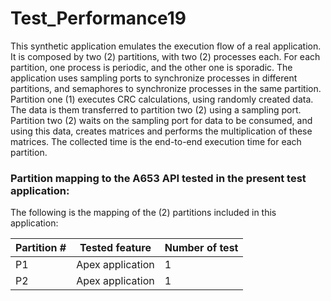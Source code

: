 # Test_Performance19

This synthetic application emulates the execution flow of a real application. It is composed by two (2) partitions, with two (2) processes each. For each partition, one process is periodic, and the other one is sporadic. The application uses sampling ports to synchronize processes in different partitions, and semaphores to synchronize processes in the same partition. Partition one (1) executes CRC calculations, using randomly created data. The data is them transferred to partition two (2) using a sampling port. Partition two (2) waits on the sampling port for data to be consumed, and using this data, creates matrices and performs the multiplication of these matrices. The collected time is the end-to-end execution time for each partition. 

### Partition mapping to the A653 API tested in the present test application:

The following is the mapping of the (2) partitions included in this application:

| Partition # | Tested feature    | Number of test |
| ----------- | ----------------  | -------------- |
|    P1       | Apex application  |  	 1		   |
|    P2       | Apex application  |  	 1		   |

